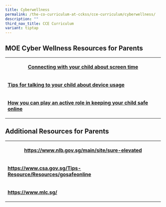 ```yaml
---
title: Cyberwellness
permalink: /the-co-curriculum-at-cckss/cce-curriculum/cyberwellness/
description: ""
third_nav_title: CCE Curriculum
variant: tiptap
---
```

<h2><strong>MOE Cyber Wellness Resources for Parents</strong></h2>
<table style="minWidth: 25px">
<colgroup>
<col>
</colgroup>
<tbody>
<tr>
<th rowspan="1" colspan="1">
<p><a href="/files/Connecting_with_your_child_about_screen_time__For_Sec_and_Pri_.pdf" rel="noopener nofollow" target="_blank">Connecting with your child about screen time</a>
</p>
</th>
</tr>
<tr>
<td rowspan="1" colspan="1">
<p><strong><a href="/files/Tips_for_talking_to_your_child_about_device_usage__For_Sec_and_Pri_.pdf" rel="noopener nofollow" target="_blank">Tips for talking to your child about device usage</a></strong>
</p>
</td>
</tr>
<tr>
<td rowspan="1" colspan="1">
<p><strong><a href="/files/How_You_Can_Play_An_Active_Role_In_Keeping_Your_Child_Safe_Online.pdf" rel="noopener nofollow" target="_blank">How you can play an active role in keeping your child safe online</a></strong>
</p>
</td>
</tr>
</tbody>
</table>
<h2><strong>Additional Resources for Parents</strong></h2>
<table style="minWidth: 25px">
<colgroup>
<col>
</colgroup>
<tbody>
<tr>
<th rowspan="1" colspan="1">
<p><a href="https://www.nlb.gov.sg/main/site/sure-elevated" rel="noopener nofollow" target="_blank">https://www.nlb.gov.sg/main/site/sure-elevated</a>
</p>
</th>
</tr>
<tr>
<td rowspan="1" colspan="1">
<p><strong><a href="https://www.csa.gov.sg/Tips-Resource/Resources/gosafeonline" rel="noopener nofollow" target="_blank">https://www.csa.gov.sg/Tips-Resource/Resources/gosafeonline</a></strong>
</p>
</td>
</tr>
<tr>
<td rowspan="1" colspan="1">
<p><strong><a href="https://www.mlc.sg/" rel="noopener nofollow" target="_blank">https://www.mlc.sg/</a></strong>
</p>
</td>
</tr>
</tbody>
</table>
<p></p>
<p></p>
<p></p>
<p></p>